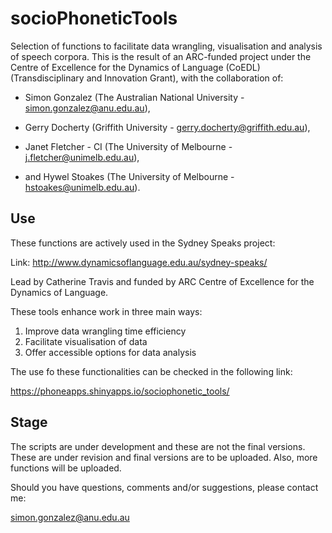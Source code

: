 # socioPhoneticTools

Selection of functions to facilitate data wrangling, visualisation and analysis of speech corpora. This is the result of an ARC-funded project under the Centre of Excellence for the Dynamics of Language (CoEDL) (Transdisciplinary and Innovation Grant), with the collaboration of:

* Simon Gonzalez (The Australian National University - simon.gonzalez@anu.edu.au),

* Gerry Docherty (Griffith University - gerry.docherty@griffith.edu.au),

* Janet Fletcher - CI (The University of Melbourne - j.fletcher@unimelb.edu.au),

* and Hywel Stoakes (The University of Melbourne - hstoakes@unimelb.edu.au).

## Use
These functions are actively used in the Sydney Speaks project:

Link: http://www.dynamicsoflanguage.edu.au/sydney-speaks/

Lead by Catherine Travis and funded by ARC Centre of Excellence for the Dynamics of Language.

These tools enhance work in three main ways:

1. Improve data wrangling time efficiency
2. Facilitate visualisation of data
3. Offer accessible options for data analysis

The use fo these functionalities can be checked in  the following link:

https://phoneapps.shinyapps.io/sociophonetic_tools/

## Stage
The scripts are under development and these are not the final versions. These are under revision and final versions are to be uploaded. Also, more functions will be uploaded.

Should you have questions, comments and/or suggestions, please contact me:

simon.gonzalez@anu.edu.au
